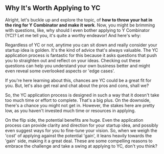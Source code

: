 ## Why It's Worth Applying to YC

Alright, let's buckle up and explore the topic, of **how to throw your hat in the ring for Y Combinator and make it work**. Now, you might be brimming with questions, like, why should I even bother applying to Y Combinator (YC)? Let me tell you, it's quite a worthy endeavor! And here's why:

Regardless of YC or not, anytime you can sit down and really consider your startup idea is golden. It's the kind of advice that's always valuable. The YC application process is fantastic for this because it asks questions that push you to straighten out and reflect on your ideas. Checking out these questions can help you understand your own business better and might even reveal some overlooked aspects or 'edge cases'.

If you're here learning about this, chances are YC could be a great fit for you. But, let's also get real and chat about the pros and cons, shall we? 

So, the YC application process is designed in such a way that it doesn't take too much time or effort to complete. That's a big plus. On the downside, there's a chance you might not get in. However, the stakes here are pretty low, as you haven't invested much time or resources in applying.

On the flip side, the potential benefits are huge. Even the application process can provide clarity and direction for your startup idea, and possibly even suggest ways for you to fine-tune your vision. So, when we weigh the 'cost' of applying against the potential 'gain', it leans heavily towards the 'gain' side, making it a great deal. These are some compelling reasons to embrace the challenge and take a swing at applying to YC, don't you think?